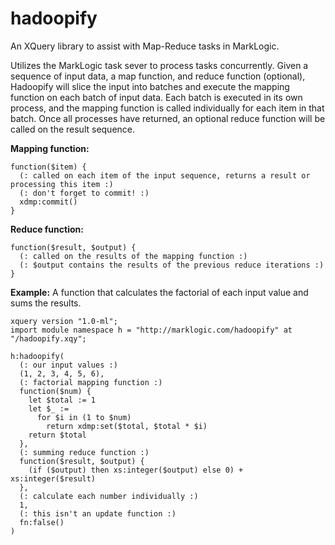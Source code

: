 hadoopify
=========

An XQuery library to assist with Map-Reduce tasks in MarkLogic.

Utilizes the MarkLogic task sever to process tasks concurrently.
Given a sequence of input data, a map function, and reduce function (optional), 
Hadoopify will slice the input into batches and execute the mapping function on 
each batch of input data.  Each batch is executed in its own process, and the mapping
function is called individually for each item in that batch.  Once all processes
have returned, an optional reduce function will be called on the result sequence.


**Mapping function:**
```xquery
function($item) {
  (: called on each item of the input sequence, returns a result or processing this item :)
  (: don't forget to commit! :)
  xdmp:commit()
}
```

**Reduce function:**
```xquery
function($result, $output) {
  (: called on the results of the mapping function :)
  (: $output contains the results of the previous reduce iterations :)
}
```

**Example:**
A function that calculates the factorial of each input value and sums the results.
```xquery
xquery version "1.0-ml";
import module namespace h = "http://marklogic.com/hadoopify" at "/hadoopify.xqy";

h:hadoopify(
  (: our input values :)
  (1, 2, 3, 4, 5, 6),
  (: factorial mapping function :)
  function($num) {
    let $total := 1
    let $_ :=
      for $i in (1 to $num)
        return xdmp:set($total, $total * $i)
    return $total
  },
  (: summing reduce function :)
  function($result, $output) {    
    (if ($output) then xs:integer($output) else 0) + xs:integer($result)
  },
  (: calculate each number individually :)
  1,
  (: this isn't an update function :)
  fn:false()
)
```
